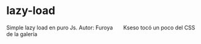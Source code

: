 # lazy-load
Simple lazy load en puro Js.
Autor:  Furoya
        Kseso tocó un poco del CSS de la galería

